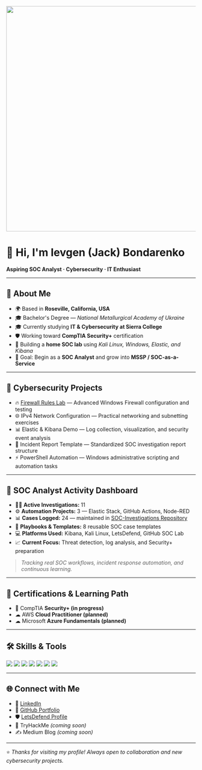<!-- Banner Animation -->
<p align="center">
  <img src="https://camo.githubusercontent.com/57a217924d98218b28a5e97b561a272415ddf9c2f99912929777d928c1332501/68747470733a2f2f7777772e6469676974616c736f6c7574696f6e73657276696365732e636f6d2f696d672f73657276696365732f77656273697465312e676966" width="600"/>
</p>

# 👋 Hi, I'm Ievgen (Jack) Bondarenko  
**Aspiring SOC Analyst · Cybersecurity  · IT Enthusiast**

---

## 🚀 About Me  
- 🌍 Based in **Roseville, California, USA**  
- 🎓 Bachelor's Degree — *National Metallurgical Academy of Ukraine*  
- 🎓 Currently studying **IT & Cybersecurity at Sierra College**  
- 🛡 Working toward **CompTIA Security+** certification  
- 🧰 Building a **home SOC lab** using *Kali Linux, Windows, Elastic, and Kibana*  
- 🎯 Goal: Begin as a **SOC Analyst** and grow into **MSSP / SOC-as-a-Service**

---

## 🔐 Cybersecurity Projects  
- 🔥 [Firewall Rules Lab](https://github.com/ibondarenko1/Firewall-Rules-Lab) — Advanced Windows Firewall configuration and testing  
- 🌐 IPv4 Network Configuration — Practical networking and subnetting exercises  
- 📊 Elastic & Kibana Demo — Log collection, visualization, and security event analysis  
- 📝 Incident Report Template — Standardized SOC investigation report structure  
- ⚡ PowerShell Automation — Windows administrative scripting and automation tasks  

---

## 🧠 SOC Analyst Activity Dashboard  

- 🕵️‍♂️ **Active Investigations:** 11  
- ⚙️ **Automation Projects:** 3 — Elastic Stack, GitHub Actions, Node-RED  
- 📊 **Cases Logged:** 24 — maintained in [SOC-Investigations Repository](https://github.com/ibondarenko1/SOC-Investigations)  
- 🧩 **Playbooks & Templates:** 8 reusable SOC case templates  
- 💻 **Platforms Used:** Kibana, Kali Linux, LetsDefend, GitHub SOC Lab  
- 📈 **Current Focus:** Threat detection, log analysis, and Security+ preparation  

> _Tracking real SOC workflows, incident response automation, and continuous learning._

---

## 📜 Certifications & Learning Path  
- 🎯 CompTIA **Security+ (in progress)**  
- ☁ AWS **Cloud Practitioner (planned)**  
- ☁ Microsoft **Azure Fundamentals (planned)**  

---

## 🛠 Skills & Tools  
<p>
  <img src="https://img.shields.io/badge/OS-Windows-blue?logo=windows&logoColor=white" />
  <img src="https://img.shields.io/badge/OS-Kali%20Linux-blue?logo=linux&logoColor=white" />
  <img src="https://img.shields.io/badge/SIEM-Elastic%20%7C%20Kibana-orange?logo=elastic&logoColor=white" />
  <img src="https://img.shields.io/badge/Scripting-PowerShell-blue?logo=powershell&logoColor=white" />
  <img src="https://img.shields.io/badge/Networking-Wireshark-blue?logo=wireshark&logoColor=white" />
  <img src="https://img.shields.io/badge/Automation-GitHub%20Actions-black?logo=githubactions&logoColor=white" />
  <img src="https://img.shields.io/badge/Cloud-AWS%20%7C%20Azure-lightblue?logo=cloud&logoColor=white" />
</p>

---

## 🌐 Connect with Me  
- 💼 [LinkedIn](https://www.linkedin.com/in/ievgen-jack-bondarenko-b13098241/)  
- 🐙 [GitHub Portfolio](https://github.com/ibondarenko1)  
- 🛡 [LetsDefend Profile](https://app.letsdefend.io/leaderboard)  
- 🔐 TryHackMe *(coming soon)*  
- ✍ Medium Blog *(coming soon)*  

---

⭐ *Thanks for visiting my profile! Always open to collaboration and new cybersecurity projects.*
